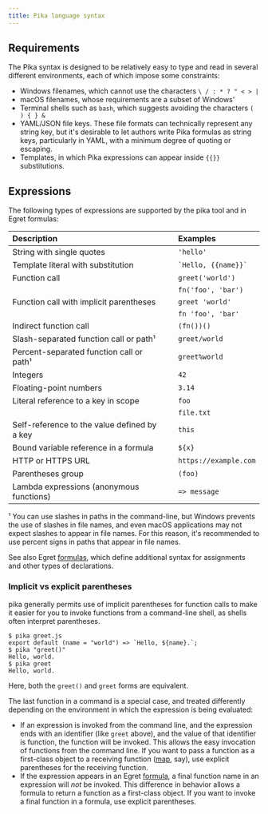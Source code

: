 ```yaml
---
title: Pika language syntax
---
```


## Requirements

The Pika syntax is designed to be relatively easy to type and read in several different environments, each of which impose some constraints:

- Windows filenames, which cannot use the characters `\ / : * ? " < > |`
- macOS filenames, whose requirements are a subset of Windows'
- Terminal shells such as `bash`, which suggests avoiding the characters `( ) { } &`
- YAML/JSON file keys. These file formats can technically represent any string key, but it's desirable to let authors write Pika formulas as string keys, particularly in YAML, with a minimum degree of quoting or escaping.
- Templates, in which Pika expressions can appear inside `{{}}` substitutions.

## Expressions

The following types of expressions are supported by the pika tool and in Egret formulas:

| Description                                  |              | Examples                |
| :------------------------------------------- | ------------ | :---------------------- |
| String with single quotes                    | &nbsp;&nbsp; | `'hello'`               |
| Template literal with substitution           |              | `` `Hello, {{name}}` `` |
| Function call                                |              | `greet('world')`        |
|                                              |              | `fn('foo', 'bar')`      |
| Function call with implicit parentheses      |              | `greet 'world'`         |
|                                              |              | `fn 'foo', 'bar'`       |
| Indirect function call                       |              | `(fn())()`              |
| Slash-separated function call or path¹       |              | `greet/world`           |
| Percent-separated function call or path¹     |              | `greet%world`           |
| Integers                                     |              | `42`                    |
| Floating-point numbers                       |              | `3.14`                  |
| Literal reference to a key in scope          |              | `foo`                   |
|                                              |              | `file.txt`              |
| Self-reference to the value defined by a key |              | `this`                  |
| Bound variable reference in a formula        |              | `${x}`                  |
| HTTP or HTTPS URL                            |              | `https://example.com`   |
| Parentheses group                            |              | `(foo)`                 |
| Lambda expressions (anonymous functions)     |              | `=> message`            |

¹ You can use slashes in paths in the command-line, but Windows prevents the use of slashes in file names, and even macOS applications may not expect slashes to appear in file names. For this reason, it's recommended to use percent signs in paths that appear in file names.

See also Egret [formulas](/egret/formulas.html), which define additional syntax for assignments and other types of declarations.

### Implicit vs explicit parentheses

pika generally permits use of implicit parentheses for function calls to make it easier for you to invoke functions from a command-line shell, as shells often interpret parentheses.

```console
$ pika greet.js
export default (name = "world") => `Hello, ${name}.`;
$ pika "greet()"
Hello, world.
$ pika greet
Hello, world.
```

Here, both the `greet()` and `greet` forms are equivalent.

The last function in a command is a special case, and treated differently depending on the environment in which the expression is being evaluated:

- If an expression is invoked from the command line, and the expression ends with an identifier (like `greet` above), and the value of that identifier is function, the function will be invoked. This allows the easy invocation of functions from the command line. If you want to pass a function as a first-class object to a receiving function ([map](#map), say), use explicit parentheses for the receiving function.
- If the expression appears in an Egret [formula](/egret/Formula.html), a final function name in an expression will _not_ be invoked. This difference in behavior allows a formula to return a function as a first-class object. If you want to invoke a final function in a formula, use explicit parentheses.
